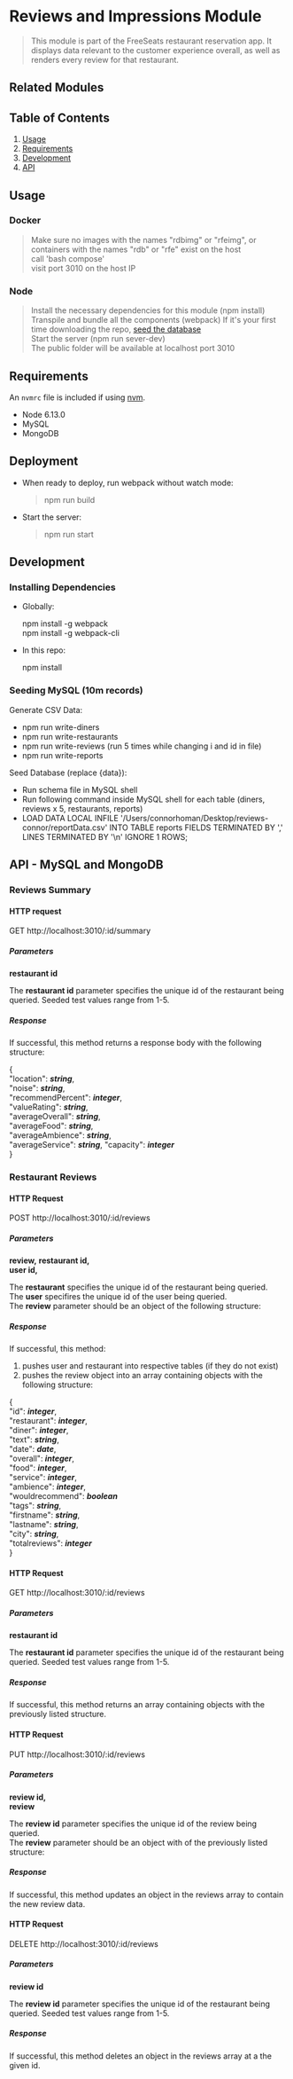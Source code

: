 # Reviews and Impressions Module	

 > This module is part of the FreeSeats restaurant reservation app. It displays data relevant to the customer experience overall, as well as renders every review for that restaurant.	
 ## Related Modules	

 ## Table of Contents	

1. [Usage](#Usage)	
1. [Requirements](#requirements)	
1. [Development](#development)	
1. [API](#api)	

 ## Usage	

 ### Docker	

> Make sure no images with the names "rdbimg" or "rfeimg", or containers with the names "rdb" or "rfe" exist on the host	
> call 'bash compose'	
> visit port 3010 on the host IP	

 ### Node	

> Install the necessary dependencies for this module (npm install)	
> Transpile and bundle all the components (webpack)	
> If it's your first time downloading the repo, [seed the database](#postgresql)	
> Start the server (npm run sever-dev)	
> The public folder will be available at localhost port 3010	
 ## Requirements	

 An `nvmrc` file is included if using [nvm](https://github.com/creationix/nvm).	

- Node 6.13.0	
- MySQL
- MongoDB

 ## Deployment	

- When ready to deploy, run webpack without watch mode:	
  > npm run build	
- Start the server:	
  > npm run start	

 ## Development	

 ### Installing Dependencies	

  - Globally:	

    npm install -g webpack	
    npm install -g webpack-cli	

  - In this repo:	

    npm install	

### Seeding MySQL (10m records)
Generate CSV Data:
  - npm run write-diners
  - npm run write-restaurants
  - npm run write-reviews (run 5 times while changing i and id in file)
  - npm run write-reports

Seed Database (replace {data}):
  - Run schema file in MySQL shell
  - Run following command inside MySQL shell for each table (diners, reviews x 5, restaurants, reports)
  - LOAD DATA LOCAL INFILE '/Users/connorhoman/Desktop/reviews-connor/reportData.csv' 
    INTO TABLE reports
    FIELDS TERMINATED BY ',' 
    LINES TERMINATED BY '\n'
    IGNORE 1 ROWS;

 ## API - MySQL and MongoDB

 ### Reviews Summary	

 #### HTTP request	

 GET http://localhost:3010/:id/summary	

 ##### Parameters	
**restaurant id**  	

 The **restaurant id** parameter specifies the unique id of the restaurant being queried. Seeded test values range from 1-5.	

 ##### Response	

 If successful, this method returns a response body with the following structure:	

 {  	
  "location": **_string_**,  	
  "noise": **_string_**,  	
  "recommendPercent": **_integer_**,  	
  "valueRating": **_string_**,  	
  "averageOverall": **_string_**,  	
  "averageFood": **_string_**,  	
  "averageAmbience": **_string_**,  	
  "averageService": **_string_**,
  "capacity": **_integer_**  	
}  	

 ### Restaurant Reviews	

 #### HTTP Request	

 POST http://localhost:3010/:id/reviews	

 ##### Parameters 	
**review,**	
**restaurant id,**	
**user id,**  	

The **restaurant** specifies the unique id of the restaurant being queried. 	
The **user** specifires the unique id of the user being queried. 	
The **review** parameter should be an object of the following structure:	

 ##### Response	

 If successful, this method:	
1) pushes user and restaurant into respective tables (if they do not exist)	
2) pushes the review object into an array containing objects with the following structure:	

 {  	
  "id": **_integer_**,  	
  "restaurant": **_integer_**,  	
  "diner": **_integer_**,  	
  "text": **_string_**,  	
  "date": **_date_**,  	
  "overall": **_integer_**,  	
  "food": **_integer_**,  	
  "service": **_integer_**,  	
  "ambience": **_integer_**,  	
  "wouldrecommend": **_boolean_**  	
  "tags": **_string_**,  	
  "firstname": **_string_**,  	
  "lastname": **_string_**,  	
  "city": **_string_**,  	
  "totalreviews": **_integer_**  	
}	
#### HTTP Request	

 GET http://localhost:3010/:id/reviews	

 ##### Parameters	
**restaurant id**   	

 The **restaurant id** parameter specifies the unique id of the restaurant being queried. Seeded test values range from 1-5.	

 ##### Response	

 If successful, this method returns an array containing objects with the previously listed structure.	

 #### HTTP Request	

 PUT http://localhost:3010/:id/reviews	

 ##### Parameters	
**review id,**	
**review**  	

 The **review id** parameter specifies the unique id of the review being queried. 	
The **review** parameter should be an object with of the previously listed structure:	

 ##### Response	

 If successful, this method updates an object in the reviews array to contain the new review data.	


 #### HTTP Request	

 DELETE http://localhost:3010/:id/reviews	

 ##### Parameters	
**review id**  	

 The **review id** parameter specifies the unique id of the restaurant being queried. Seeded test values range from 1-5.	

 ##### Response	

 If successful, this method deletes an object in the reviews array at a the given id.
